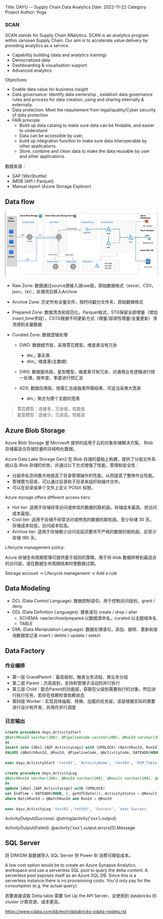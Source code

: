 Title: DAYU -- Supply Chain Data Analytics
Date: 2022-11-22
Category: Project
Author: Yoga

### SCAN

SCAN stands for Supply Chain ANalytics. SCAN is an analytics program within Janssen Supply Chain. Our aim is to accelerate value delivery by providing analytics as a service. 

* Capability building (data and analytics training)
* Democratized data
* Dashboarding & visualisation support
* Advanced analytics

Objectives:

* Enable data value for business insight
* Data governance: Identify data ownership , establish data governance rules and process for data creation, using
and sharing internally & externally.
* Data protection: Meet the requirement from legal/quality/Cyber security of data protection
* FAIR principle
    * Build up data catalog to make sure data can be findable, and easier to understand
    * Data can be accessible by user,
    * build up integration function to make sure data Interoperable by other applications.
    * Store, combine and clean data to make the data reusable by user and other applications. 


数据来源：

* SAP (WinShuttle)
* IMDB (API / Parquet)
* Manual report (Azure Storage Explorer)

## Data flow

![dataflow](img/dayu1.png)

* Raw Zone: 数据通过source源接入湖raw层，原始数据格式（excel，CSV，json，txt），处理完后移入Archive

* Archive Zone: 历史所有全量文件，按时间戳分文件夹，原始数据格式

* Prepared Zone: 数据清洗和规范化，Parquet格式，STG保留全部增量（增加insert_time字段），CSTG根据不同更新方式（增量/容错性增量/全量更新）清洗得到全量数据

* Curated Zone: 数据逻辑处理

    * DWD: 数据细节层，采用雪花模型，维度表没有冗余
        * dw_: 事实表
        * dim_: 维度表(主数据)

    * DWS: 数据服务层，星型模型，维度表可有冗余，对通用业务逻辑进行统一处理，按年度、季度进行预汇总

    * ADS: 数据应用层，按需汇总成报表所需结果，可适当采用大宽表
        * dm_: 聚合为摸个主题的宽表

> 雪花模型：连接多，冗余低，性能低 <br/>星型模型：连接少，冗余高，性能高

## Azure Blob Storage

Azure Blob Storage 是 Microsoft 提供的适用于云的对象存储解决方案。 Blob 存储最适合存储巨量的非结构化数据。

Azure Data Lake Storage Gen2 在 Blob 存储的基础上构建，提供了分层文件系统以及 Blob 存储的优势，并通过以下方式增强了性能、管理和安全性：

* 分层命名空间极大地提高了目录管理操作的性能，从而提高了整体作业性能。
* 管理更为容易，可以通过目录和子目录来组织和操作文件。
* 可以在目录或单个文件上定义 POSIX 权限。

Azure storage offers different access tiers:

* Hot tier: 适用于存储经常访问或修改的数据的联机层。存储成本最高，但访问成本最低。
* Cool tier: 适用于存储不经常访问或修改的数据的联机层。至少存储 30 天。存储成本较低，访问成本较高。
* Archive tier: 适用于存储极少访问且延迟要求不严格的数据的脱机层。应至少存储 180 天。

Lifecycle management policy:

Azure 存储生命周期管理可提供基于规则的策略，用于将 blob 数据转移到最适合的访问层，或在数据生命周期结束时使数据过期。

Storage account -> Lifecycle management -> Add a rule

## Data Modeling

* DCL (Data Control Language): 数据控制语句，用于控制访问级别，grant / deny
* DDL (Data Definition Languages): 建表语句 create / drop / alter
    * SCHEMA: raw/archive/prepared 以数据源命名，curated 以主题域命名
    * TABLE
* DML (Data Manipulation Language): 数据处理语句，添加、删除、更新和查询数据库记录 insert / delete / update / select

## Data Factory

### 作业编排

* 第一层 GrandParent：最高级别，触发业务流程，按业务分组
* 第二层 Parent：次高级别，支持和管理子活动的并行执行
* 第三层 Child：配合Parent的功能层，获取在父级别需要执行的对象，然后进行执行任务，若存在依赖检查依赖状态
* 第四层 Worker：实现具体抽取、转换、加载的任务层，该层根据实际的需要进行设计和开发，并用作并行调度

### 日志输出

```sql
create procedure dayu_ActivityStart 
@BatchRunId varchar(200), @PipelineCode varchar(200), @RunId varchar(200), @ActivityCode varchar(200)
as
insert into [dbo].[ADF_ActivityLogs] with (UPDLOCK) (BatchRunId, RunId, PipelineCode, ActivityCode, StartTime) 
VALUES (@BatchRunId, @RunId, @PipelineCode, @ActivityCode, DATEADD(HOUR, 8, getUTCdate()))

exec dayu_ActivityStart 'test01', 'ActivityName', 'test03', 'DIM_Table'

create procedure dayu_ActivityLog 
@BatchRunId varchar(200), @RunId varchar(200), @Result varchar(200), @ActivityOutput varchar(max)
as
update [dbo].[ADF_ActivityLogs] with (UPDLOCK)
set EndTime = DATEADD(HOUR, 8, getUTCdate()), ActivityStatus = @Result, ActivityOutput = @ActivityOutput
where BatchRunId = @BatchRunId and RunId = @RunId

exec dayu_ActivityLog 'test01','test03', 'Success', 'exec Success'
```

ActivityOutput(Success): @string(activity('xxx').output)

ActivityOutput(Failed): @activity('xxx').output.errors[0].Message

## SQL Server

将 DIM/DM 层数据导入 SQL Server 供 Power BI 消费可降低成本。

A low cost option would be to create an Azure Synapse Analytics workspace and use a serverless SQL pool to query the delta content. A serverless pool exposes itself as an Azure SQL DB. Since this is a serverless instance there is no provisioning costs. You'd only pay for the consumption (e.g. the actual query).

若要直接读取 Delta table 需要 Set Up the API Server，会使用到 databricks 的cluster 计算资源，成本更高。

https://www.cdata.com/kb/tech/databricks-odata-nodejs.rst
